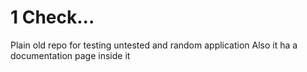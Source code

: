 # 1 Check...
Plain old repo for testing untested and random application
Also it ha a documentation page inside it